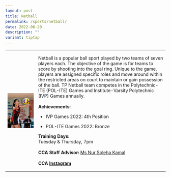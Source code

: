 ```yaml
---
layout: post
title: Netball
permalink: /sports/netball/
date: 2022-06-20
description: ""
variant: tiptap
---
```

<table style="minWidth: 50px">
<colgroup>
<col>
<col>
</colgroup>
<tbody>
<tr>
<td rowspan="1" colspan="1">
<div class="isomer-image-wrapper">
<img style="display:block;margin-left:auto;margin-right:auto;" height="auto" width="100%" alt="Netball" src="/images/Sports/NETBALL.png">
</div>
</td>
<td rowspan="1" colspan="1">
<p>Netball is a popular ball sport played by two teams of seven players each.
The objective of the game is for teams to score by shooting into the goal
ring. Unique to the game, players are assigned specific roles and move
around within the restricted areas on court to maintain or gain possession
of the ball. TP Netball team competes in the Polytechnic-ITE (POL-ITE)
Games and Institute-Varsity Polytechnic (IVP) Games annually.
<br>
<br><strong>Achievements:</strong>
</p>
<ul data-tight="true" class="tight">
<li>
<p>IVP Games 2022: 4th Position</p>
</li>
<li>
<p>POL-ITE Games 2022: Bronze</p>
</li>
</ul>
<p></p>
<p><strong>Training Days:</strong>
<br>Tuesday &amp; Thursday, 7pm
<br>
<br><strong>CCA Staff Advisor:</strong>  <a href="mailto:Nur_Soleha_KAMAL@tp.edu.sg" rel="noopener noreferrer nofollow" target="_blank">Ms Nur Soleha Kamal</a>
<br>
<br><strong>CCA <a href="https://www.instagram.com/tpnetball_" rel="noopener noreferrer nofollow" target="_blank">Instagram</a></strong>
</p>
</td>
</tr>
</tbody>
</table>
<p></p>